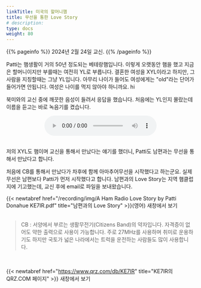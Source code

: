 ```yaml
---
linkTitle: 미국의 할머니햄
title: 무선을 통한 Love Story
# description:
type: docs
weight: 80
---
```


{{% pageinfo %}}
2024년 2월 24일 교신.
{{% /pageinfo %}}

Patti는 햄생활이 거의 50년 정도되는 베테랑햄입니다. 이렇게 오랫동안 햄을 했고 지금은 할머니이지만 부를때는 여전히 YL로 부릅니다. 결혼한 여성을 XYL이라고 하지만, 그 사람을 지칭할때는 그냥 YL입니다. 아무리 나이가 들어도 여성에게는 "old"라는 단어가 들어가면 안됩니다. 여성은 나이를 먹지 않아야 하니까요. hi

북미와의 교신 중에 깨끗한 음성이 들려서 응답을 했습니다. 처음에는 YL인지 몰랐는데 이름을 듣고는 바로 녹음기를 켰습니다.

<center><audio src="https://blog.kakaocdn.net/dn/BmnkN/btsFjKJoUGg/HllNxx3s3kUIYISl68IZz1/tfile.mp3" controls="controls"></audio></center><br>


저의 XYL도 햄이며 교신을 통해서 만났다는 얘기를 했더니, Patti도 남편과는 무선을 통해서 만났다고 합니다.

처음에 CB를 통해서 만났다가 차후에 함께 아마추어무선을 시작했다고 하는군요. 실제 무선은 남편보다 Patti가 먼저 시작했다고 합니다. 남편과의 Love Story는 지역 햄클럽지에 기고했는데, 교신 후에 email로 파일을 보내왔습니다.
<br>

{{< newtabref href="/recording/img/A Ham Radio Love Story by Patti Donahue KE7IR.pdf" title="남편과의 Love Story" >}}(영어) 새창에서 보기
<br><br>

> CB : 서양에서 부르는 생활무전기(Citizens Band)의 약자입니다. 자격증이 없어도 약한 출력으로 사용이 가능합니다. 주로 27MHz를 사용하며 취미로 운용하기도 하지만 국토가 넓은 나라에서는 트럭을 운전하는 사람들도 많이 사용합니다.
<br>

{{< newtabref href="https://www.qrz.com/db/KE7IR" title="KE7IR의 QRZ.COM 페이지" >}} 새창에서 보기
<br><br>
